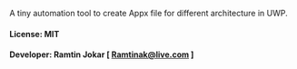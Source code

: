 A tiny automation tool to create Appx file for different architecture in UWP.

#### License: MIT

#### Developer: Ramtin Jokar [ Ramtinak@live.com ]
